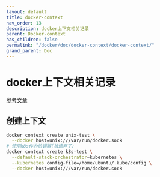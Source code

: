 ```yaml
---
layout: default
title: docker-context
nav_order: 13
description: docker上下文相关记录
parent: Docker-context
has_children: false
permalink: "/docker/doc/docker-context/docker-context/"
grand_parent: Doc
---
```


# docker上下文相关记录

[参考文章](https://dockerdocs.cn/engine/context/working-with-contexts/)

## 创建上下文

```bash
docker context create unix-test \
  --docker host=unix:///var/run/docker.sock
# 使用k8s作为协调器(被遗弃了)
docker context create k8s-test \
  --default-stack-orchestrator=kubernetes \
  --kubernetes config-file=/home/ubuntu/.kube/config \
  --docker host=unix:///var/run/docker.sock
```
